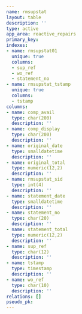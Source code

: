 ```yaml
---
name: rmsupstat
layout: table
description: ''
type: active
app_area: reactive_repairs
primary_key: 
indexes:
- name: rmsupstat01
  unique: true
  columns:
  - sup_ref
  - wo_ref
  - statement_no
- name: rmsupstat_tstamp
  unique: true
  columns:
  - tstamp
columns:
- name: comp_avail
  type: char(200)
  description: ''
- name: comp_display
  type: char(200)
  description: ''
- name: original_date
  type: smalldatetime
  description: ''
- name: original_total
  type: numeric(12,2)
  description: ''
- name: rmsupstat_sid
  type: int(4)
  description: ''
- name: statement_date
  type: smalldatetime
  description: ''
- name: statement_no
  type: char(20)
  description: ''
- name: statement_total
  type: numeric(12,2)
  description: ''
- name: sup_ref
  type: char(12)
  description: ''
- name: tstamp
  type: timestamp
  description: ''
- name: wo_ref
  type: char(10)
  description: ''
relations: []
pseudo_pk: 
---
```


